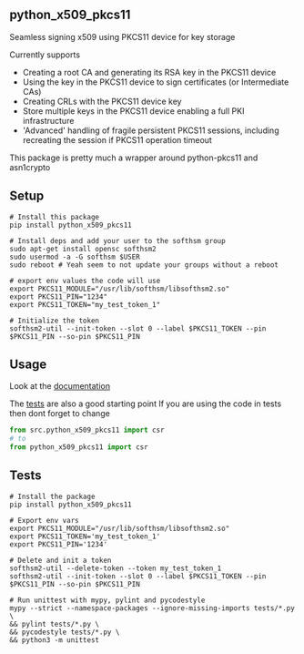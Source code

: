 ## python_x509_pkcs11

Seamless signing x509 using PKCS11 device for key storage

Currently supports
* Creating a root CA and generating its RSA key in the PKCS11 device
* Using the key in the PKCS11 device to sign certificates (or Intermediate CAs)
* Creating CRLs with the PKCS11 device key
* Store multiple keys in the PKCS11 device enabling a full PKI infrastructure
* 'Advanced' handling of fragile persistent PKCS11 sessions, including recreating the session if PKCS11 operation timeout

This package is pretty much a wrapper around python-pkcs11 and asn1crypto


## Setup

```
# Install this package
pip install python_x509_pkcs11

# Install deps and add your user to the softhsm group
sudo apt-get install opensc softhsm2
sudo usermod -a -G softhsm $USER
sudo reboot # Yeah seem to not update your groups without a reboot

# export env values the code will use
export PKCS11_MODULE="/usr/lib/softhsm/libsofthsm2.so"
export PKCS11_PIN="1234"
export PKCS11_TOKEN="my_test_token_1"

# Initialize the token
softhsm2-util --init-token --slot 0 --label $PKCS11_TOKEN --pin $PKCS11_PIN --so-pin $PKCS11_PIN

```

## Usage

Look at the [documentation](https://github.com/SUNET/python_x509_pkcs11/blob/main/docs/README.md)

The [tests](https://github.com/SUNET/python_x509_pkcs11/tree/main/tests) are also a good starting point
If you are using the code in tests then dont forget to change

```python
from src.python_x509_pkcs11 import csr
# to
from python_x509_pkcs11 import csr
```


## Tests
```
# Install the package
pip install python_x509_pkcs11

# Export env vars
export PKCS11_MODULE="/usr/lib/softhsm/libsofthsm2.so"
export PKCS11_TOKEN='my_test_token_1'
export PKCS11_PIN='1234'

# Delete and init a token
softhsm2-util --delete-token --token my_test_token_1
softhsm2-util --init-token --slot 0 --label $PKCS11_TOKEN --pin $PKCS11_PIN --so-pin $PKCS11_PIN

# Run unittest with mypy, pylint and pycodestyle
mypy --strict --namespace-packages --ignore-missing-imports tests/*.py \
&& pylint tests/*.py \
&& pycodestyle tests/*.py \
&& python3 -m unittest
```
